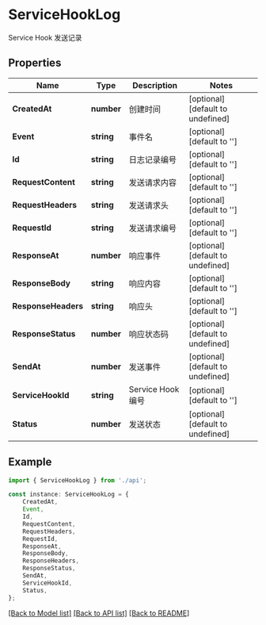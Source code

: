 # ServiceHookLog

Service Hook 发送记录

## Properties

Name | Type | Description | Notes
------------ | ------------- | ------------- | -------------
**CreatedAt** | **number** | 创建时间 | [optional] [default to undefined]
**Event** | **string** | 事件名 | [optional] [default to '']
**Id** | **string** | 日志记录编号 | [optional] [default to '']
**RequestContent** | **string** | 发送请求内容 | [optional] [default to '']
**RequestHeaders** | **string** | 发送请求头 | [optional] [default to '']
**RequestId** | **string** | 发送请求编号 | [optional] [default to '']
**ResponseAt** | **number** | 响应事件 | [optional] [default to undefined]
**ResponseBody** | **string** | 响应内容 | [optional] [default to '']
**ResponseHeaders** | **string** | 响应头 | [optional] [default to '']
**ResponseStatus** | **number** | 响应状态码 | [optional] [default to undefined]
**SendAt** | **number** | 发送事件 | [optional] [default to undefined]
**ServiceHookId** | **string** | Service Hook 编号 | [optional] [default to '']
**Status** | **number** | 发送状态 | [optional] [default to undefined]

## Example

```typescript
import { ServiceHookLog } from './api';

const instance: ServiceHookLog = {
    CreatedAt,
    Event,
    Id,
    RequestContent,
    RequestHeaders,
    RequestId,
    ResponseAt,
    ResponseBody,
    ResponseHeaders,
    ResponseStatus,
    SendAt,
    ServiceHookId,
    Status,
};
```

[[Back to Model list]](../README.md#documentation-for-models) [[Back to API list]](../README.md#documentation-for-api-endpoints) [[Back to README]](../README.md)
